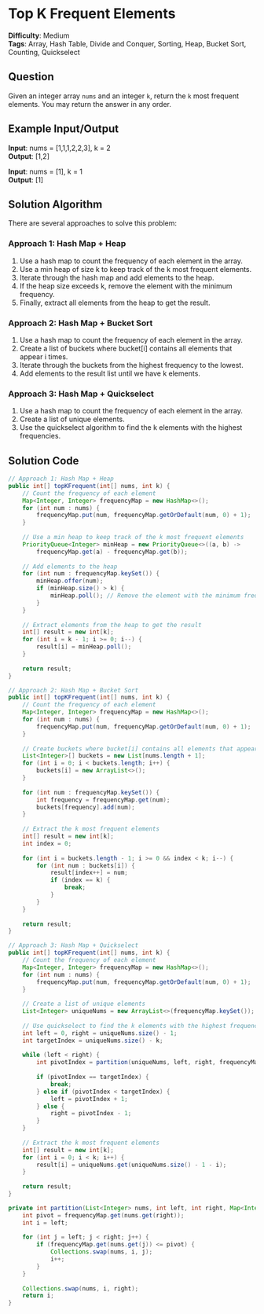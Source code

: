 # Top K Frequent Elements

**Difficulty**: Medium  
**Tags**: Array, Hash Table, Divide and Conquer, Sorting, Heap, Bucket Sort, Counting, Quickselect

## Question
Given an integer array `nums` and an integer `k`, return the `k` most frequent elements. You may return the answer in any order.

## Example Input/Output
**Input**: nums = [1,1,1,2,2,3], k = 2  
**Output**: [1,2]

**Input**: nums = [1], k = 1  
**Output**: [1]

## Solution Algorithm
There are several approaches to solve this problem:

### Approach 1: Hash Map + Heap
1. Use a hash map to count the frequency of each element in the array.
2. Use a min heap of size k to keep track of the k most frequent elements.
3. Iterate through the hash map and add elements to the heap.
4. If the heap size exceeds k, remove the element with the minimum frequency.
5. Finally, extract all elements from the heap to get the result.

### Approach 2: Hash Map + Bucket Sort
1. Use a hash map to count the frequency of each element in the array.
2. Create a list of buckets where bucket[i] contains all elements that appear i times.
3. Iterate through the buckets from the highest frequency to the lowest.
4. Add elements to the result list until we have k elements.

### Approach 3: Hash Map + Quickselect
1. Use a hash map to count the frequency of each element in the array.
2. Create a list of unique elements.
3. Use the quickselect algorithm to find the k elements with the highest frequencies.

## Solution Code
```java
// Approach 1: Hash Map + Heap
public int[] topKFrequent(int[] nums, int k) {
    // Count the frequency of each element
    Map<Integer, Integer> frequencyMap = new HashMap<>();
    for (int num : nums) {
        frequencyMap.put(num, frequencyMap.getOrDefault(num, 0) + 1);
    }
    
    // Use a min heap to keep track of the k most frequent elements
    PriorityQueue<Integer> minHeap = new PriorityQueue<>((a, b) -> 
        frequencyMap.get(a) - frequencyMap.get(b));
    
    // Add elements to the heap
    for (int num : frequencyMap.keySet()) {
        minHeap.offer(num);
        if (minHeap.size() > k) {
            minHeap.poll(); // Remove the element with the minimum frequency
        }
    }
    
    // Extract elements from the heap to get the result
    int[] result = new int[k];
    for (int i = k - 1; i >= 0; i--) {
        result[i] = minHeap.poll();
    }
    
    return result;
}
```

```java
// Approach 2: Hash Map + Bucket Sort
public int[] topKFrequent(int[] nums, int k) {
    // Count the frequency of each element
    Map<Integer, Integer> frequencyMap = new HashMap<>();
    for (int num : nums) {
        frequencyMap.put(num, frequencyMap.getOrDefault(num, 0) + 1);
    }
    
    // Create buckets where bucket[i] contains all elements that appear i times
    List<Integer>[] buckets = new List[nums.length + 1];
    for (int i = 0; i < buckets.length; i++) {
        buckets[i] = new ArrayList<>();
    }
    
    for (int num : frequencyMap.keySet()) {
        int frequency = frequencyMap.get(num);
        buckets[frequency].add(num);
    }
    
    // Extract the k most frequent elements
    int[] result = new int[k];
    int index = 0;
    
    for (int i = buckets.length - 1; i >= 0 && index < k; i--) {
        for (int num : buckets[i]) {
            result[index++] = num;
            if (index == k) {
                break;
            }
        }
    }
    
    return result;
}
```

```java
// Approach 3: Hash Map + Quickselect
public int[] topKFrequent(int[] nums, int k) {
    // Count the frequency of each element
    Map<Integer, Integer> frequencyMap = new HashMap<>();
    for (int num : nums) {
        frequencyMap.put(num, frequencyMap.getOrDefault(num, 0) + 1);
    }
    
    // Create a list of unique elements
    List<Integer> uniqueNums = new ArrayList<>(frequencyMap.keySet());
    
    // Use quickselect to find the k elements with the highest frequencies
    int left = 0, right = uniqueNums.size() - 1;
    int targetIndex = uniqueNums.size() - k;
    
    while (left < right) {
        int pivotIndex = partition(uniqueNums, left, right, frequencyMap);
        
        if (pivotIndex == targetIndex) {
            break;
        } else if (pivotIndex < targetIndex) {
            left = pivotIndex + 1;
        } else {
            right = pivotIndex - 1;
        }
    }
    
    // Extract the k most frequent elements
    int[] result = new int[k];
    for (int i = 0; i < k; i++) {
        result[i] = uniqueNums.get(uniqueNums.size() - 1 - i);
    }
    
    return result;
}

private int partition(List<Integer> nums, int left, int right, Map<Integer, Integer> frequencyMap) {
    int pivot = frequencyMap.get(nums.get(right));
    int i = left;
    
    for (int j = left; j < right; j++) {
        if (frequencyMap.get(nums.get(j)) <= pivot) {
            Collections.swap(nums, i, j);
            i++;
        }
    }
    
    Collections.swap(nums, i, right);
    return i;
}
``` 